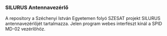 ### SILURUS Antennavezérlő

A repository a Széchenyi István Egyetemen folyó SZESAT projekt SILURUS antennavezérlőjét tartalmazza.
Jelen program webes interfészt kínál a SPID MD-02 vezérlőhöz.
